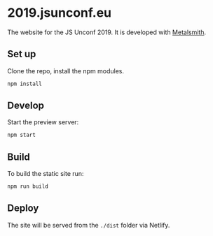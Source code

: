 # 2019.jsunconf.eu

The website for the JS Unconf 2019. It is developed with [Metalsmith](http://metalsmith.io).

## Set up

Clone the repo, install the npm modules.

```bash
npm install
```

## Develop

Start the preview server:

```bash
npm start
```

## Build

To build the static site run:

```bash
npm run build
```

## Deploy

The site will be served from the `./dist` folder via Netlify.
